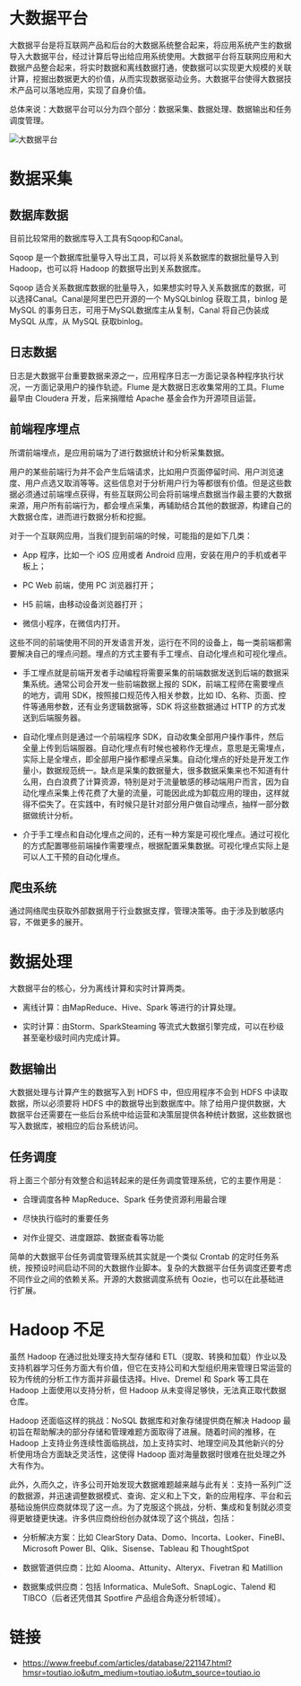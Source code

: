 # 大数据平台

大数据平台是将互联网产品和后台的大数据系统整合起来，将应用系统产生的数据导入大数据平台，经过计算后导出给应用系统使用。大数据平台将互联网应用和大数据产品整合起来，将实时数据和离线数据打通，使数据可以实现更大规模的关联计算，挖掘出数据更大的价值，从而实现数据驱动业务。大数据平台使得大数据技术产品可以落地应用，实现了自身价值。

总体来说：大数据平台可以分为四个部分：数据采集、数据处理、数据输出和任务调度管理。

![大数据平台](https://s2.ax1x.com/2019/12/18/QH7aqS.jpg)

# 数据采集

## 数据库数据

目前比较常用的数据库导入工具有Sqoop和Canal。

Sqoop 是一个数据库批量导入导出工具，可以将关系数据库的数据批量导入到 Hadoop，也可以将 Hadoop 的数据导出到关系数据库。

Sqoop 适合关系数据库数据的批量导入，如果想实时导入关系数据库的数据，可以选择Canal。Canal是阿里巴巴开源的一个 MySQLbinlog 获取工具，binlog 是 MySQL 的事务日志，可用于MySQL数据库主从复制，Canal 将自己伪装成 MySQL 从库，从 MySQL 获取binlog。

## 日志数据

日志是大数据平台重要数据来源之一，应用程序日志一方面记录各种程序执行状况，一方面记录用户的操作轨迹。Flume 是大数据日志收集常用的工具。Flume 最早由 Cloudera 开发，后来捐赠给 Apache 基金会作为开源项目运营。

## 前端程序埋点

所谓前端埋点，是应用前端为了进行数据统计和分析采集数据。

用户的某些前端行为并不会产生后端请求，比如用户页面停留时间、用户浏览速度、用户点选又取消等等。这些信息对于分析用户行为等都很有价值。但是这些数据必须通过前端埋点获得，有些互联网公司会将前端埋点数据当作最主要的大数据来源，用户所有前端行为，都会埋点采集，再辅助结合其他的数据源，构建自己的大数据仓库，进而进行数据分析和挖掘。

对于一个互联网应用，当我们提到前端的时候，可能指的是如下几类：

- App 程序，比如一个 iOS 应用或者 Android 应用，安装在用户的手机或者平板上；

- PC Web 前端，使用 PC 浏览器打开；

- H5 前端，由移动设备浏览器打开；

- 微信小程序，在微信内打开。

这些不同的前端使用不同的开发语言开发，运行在不同的设备上，每一类前端都需要解决自己的埋点问题。埋点的方式主要有手工埋点、自动化埋点和可视化埋点。

- 手工埋点就是前端开发者手动编程将需要采集的前端数据发送到后端的数据采集系统。通常公司会开发一些前端数据上报的 SDK，前端工程师在需要埋点的地方，调用 SDK，按照接口规范传入相关参数，比如 ID、名称、页面、控件等通用参数，还有业务逻辑数据等，SDK 将这些数据通过 HTTP 的方式发送到后端服务器。

- 自动化埋点则是通过一个前端程序 SDK，自动收集全部用户操作事件，然后全量上传到后端服器。自动化埋点有时候也被称作无埋点，意思是无需埋点，实际上是全埋点，即全部用户操作都埋点采集。自动化埋点的好处是开发工作量小，数据规范统一。缺点是采集的数据量大，很多数据采集来也不知道有什么用，白白浪费了计算资源，特别是对于流量敏感的移动端用户而言，因为自动化埋点采集上传花费了大量的流量，可能因此成为卸载应用的理由，这样就得不偿失了。在实践中，有时候只是针对部分用户做自动埋点，抽样一部分数据做统计分析。

- 介于手工埋点和自动化埋点之间的，还有一种方案是可视化埋点。通过可视化的方式配置哪些前端操作需要埋点，根据配置采集数据。可视化埋点实际上是可以人工干预的自动化埋点。

## 爬虫系统

通过网络爬虫获取外部数据用于行业数据支撑，管理决策等。由于涉及到敏感内容，不做更多的展开。

# 数据处理

大数据平台的核心，分为离线计算和实时计算两类。

- 离线计算：由MapReduce、Hive、Spark 等进行的计算处理。

- 实时计算：由Storm、SparkSteaming 等流式大数据引擎完成，可以在秒级甚至毫秒级时间内完成计算。

## 数据输出

大数据处理与计算产生的数据写入到 HDFS 中，但应用程序不会到 HDFS 中读取数据，所以必须要将 HDFS 中的数据导出到数据库中。除了给用户提供数据，大数据平台还需要在一些后台系统中给运营和决策层提供各种统计数据，这些数据也写入数据库，被相应的后台系统访问。

## 任务调度

将上面三个部分有效整合和运转起来的是任务调度管理系统，它的主要作用是：

- 合理调度各种 MapReduce、Spark 任务使资源利用最合理

- 尽快执行临时的重要任务

- 对作业提交、进度跟踪、数据查看等功能

简单的大数据平台任务调度管理系统其实就是一个类似 Crontab 的定时任务系统，按预设时间启动不同的大数据作业脚本。复杂的大数据平台任务调度还要考虑不同作业之间的依赖关系。开源的大数据调度系统有 Oozie，也可以在此基础进行扩展。

# Hadoop 不足

虽然 Hadoop 在通过批处理支持大型存储和 ETL（提取、转换和加载）作业以及支持机器学习任务方面大有价值，但它在支持公司和大型组织用来管理日常运营的较为传统的分析工作方面并非最佳选择。Hive、Dremel 和 Spark 等工具在 Hadoop 上面使用以支持分析，但 Hadoop 从未变得足够快，无法真正取代数据仓库。

Hadoop 还面临这样的挑战：NoSQL 数据库和对象存储提供商在解决 Hadoop 最初旨在帮助解决的部分存储和管理难题方面取得了进展。随着时间的推移，在 Hadoop 上支持业务连续性面临挑战，加上支持实时、地理空间及其他新兴的分析使用场合方面缺乏灵活性，这使得 Hadoop 面对海量数据时很难在批处理之外大有作为。

此外，久而久之，许多公司开始发现大数据难题越来越与此有关：支持一系列广泛的数据源，并迅速调整数据模式、查询、定义和上下文，新的应用程序、平台和云基础设施供应商就体现了这一点。为了克服这个挑战，分析、集成和复制就必须变得更敏捷更快速。许多供应商纷纷创办就体现了这个挑战，包括：

- 分析解决方案：比如 ClearStory Data、Domo、Incorta、Looker、FineBI、Microsoft Power BI、Qlik、Sisense、Tableau 和 ThoughtSpot

- 数据管道供应商：比如 Alooma、Attunity、Alteryx、Fivetran 和 Matillion

- 数据集成供应商：包括 Informatica、MuleSoft、SnapLogic、Talend 和 TIBCO（后者还凭借其 Spotfire 产品组合角逐分析领域）。

# 链接

- https://www.freebuf.com/articles/database/221147.html?hmsr=toutiao.io&utm_medium=toutiao.io&utm_source=toutiao.io